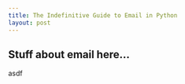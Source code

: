 ```yaml
---
title: The Indefinitive Guide to Email in Python
layout: post
---
```



## Stuff about email here...

asdf
